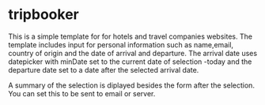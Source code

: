 # tripbooker
This is a simple template for for hotels and travel companies websites. 
The template includes input for personal information such as name,email, country of origin
and the date of arrival and departure. 
The arrival date uses datepicker with minDate set to the current date of selection -today
and the departure date set to a date after the selected arrival date. 

A summary of the selection is diplayed besides the form after the selection. You can set this to 
be sent to email or server. 
